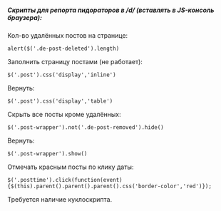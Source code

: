 ##### Скрипты для репорта пидораторов в /d/ (вставлять в JS-консоль браузера):

Кол-во удалённых постов на странице:
```
alert($('.de-post-deleted').length)
```
Заполнить страницу постами (не работает):
```
$('.post').css('display','inline')
```
Вернуть:
```
$('.post').css('display','table')
```
Скрыть все посты кроме удалённых:
```
$('.post-wrapper').not('.de-post-removed').hide()
```
Вернуть:
```
$('.post-wrapper').show()
```
Отмечать красным посты по клику даты:
```
$('.posttime').click(function(event){$(this).parent().parent().parent().css('border-color','red')});
```

Требуется наличие куклоскрипта.
